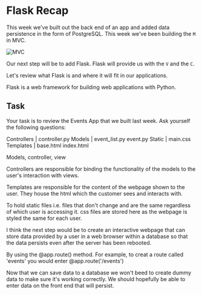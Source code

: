 # Flask Recap

This week we've built out the back end of an app and added data persistence in the form of PostgreSQL. This week we've been building the `M` in MVC.

![MVC](img/mvc.png)

Our next step will be to add Flask. Flask will provide us with the `V` and the `C`.

Let's review what Flask is and where it will fit in our applications.

Flask is a web framework for building web applications with Python. 

## Task

Your task is to review the Events App that we built last week. Ask yourself the following questions:

<!-- 1. What does the directory structure look like?  -->
Controllers | controller.py
Models | event_list.py event.py
Static | main.css
Templates | base.html index.html

<!-- 2. What are the different parts that make up the app? -->
Models, controller, view 


<!-- 3. What are controllers responsible for? -->
Controllers are responsible for binding the functionality of the models to the user's interaction with views.


<!-- 4. What are templates responsible for? -->
Templates are responsible for the content of the webpage shown to the user. They house the html which the customer sees and interacts with. 

<!-- 5. What is the static folder for? -->
To hold static files i.e. files that don't change and are the same regardless of which user is accessing it. css files are stored here as the webpage is styled the same for each user. 

<!-- 5. How do you think we will combine what we've done this week with Flask? -->
I think the next step would be to create an interactive webpage that can store data provided by a user in a web browser within a database so that the data persists even after the server has been rebooted. 

<!-- 6. How do you create a `route` in the controller? -->
By using the @app.route() method. For example, to creat a route called 'events' you would enter @app.route('/events')

<!-- 7. The `models/events.py` file acted as some dummy data for our app. This will no longer be necessary. Why is that the case? -->
Now that we can save data to a database we won't beed to create dummy data to make sure it's working correctly. We should hopefully be able to enter data on the front end that will persist. 


